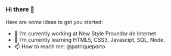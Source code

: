 ### Hi there 👋

Here are some ideas to get you started:

- 🔭 I’m currently working at New Style Provedor de Internet
- 🌱 I’m currently learning HTML5, CSS3, Javascipt, SQL, Node.
- 📫 How to reach me: @patriqueporto

